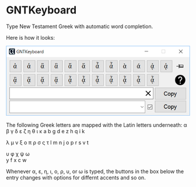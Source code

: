 # GNTKeyboard
Type New Testament Greek with automatic word completion.

Here is how it looks:

![alt tag](https://github.com/dagleich/GNTKeyboard/blob/master/GNTKeyboard.png)

The following Greek letters are mapped with the Latin letters underneath:
α	β	γ	δ	ε	ζ	η	θ	ι	κ
a	b	g	d	e	z	h	q	i	k

λ	μ	ν	ξ	ο	π	ρ	σ	ς	τ
l	m	n	j	o	p	r	s	v	t

υ	φ	χ	ψ	ω	 	 	 	 	 
y	f	x	c	w	

Whenever α, ε, η, ι, ο, ρ, υ, or ω is typed, the buttons in the box below the entry changes with options for differnt accents and so on.
